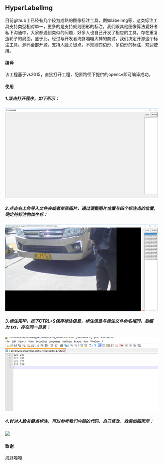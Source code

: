 ## HyperLabelImg

目前github上已经有几个较为成熟的图像标注工具，例如labelimg等，这类标注工具支持类型相对单一，更多的是支持规则图形的标注。我们跟其他图像算法爱好者私下沟通中，大家都遇到类似的问题，好多人也自己开发了相应的工具，存在重复造轮子的局面，鉴于此，经过与开发者海豚嘎嘎大神的商讨，我们决定开源这个标注工具。源码全部开源，支持人脸关键点，不规则四边形、多边形的标注，欢迎使用。

#### 编译

该工程基于vs2015，直接打开工程，配置路径下提供的opencv即可编译成功。

#### 使用

##### 1.双击打开程序，如下所示：
![](example/1.png)

##### 2.点击右上角导入文件夹或者单张图片，通过调整图片位置与四个标注点的位置，确定待标注物体坐标：
![](example/2.png)

##### 3.标注完毕，按下CTRL+S保存标注信息，标注信息与标注文件命名相同，后缀为.txt，存在同一目录：
![](example/3.png)


##### 4.针对人脸关键点标注，可以参考我们内部的代码，自己修改，效果如图所示：
![](example/result.png)

#### 致谢

海豚嘎嘎
